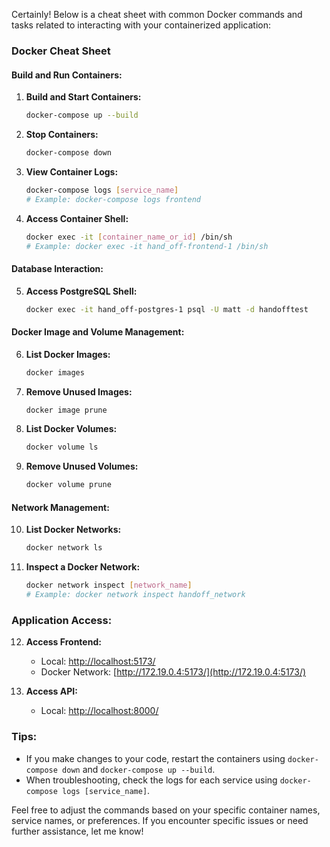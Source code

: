 Certainly! Below is a cheat sheet with common Docker commands and tasks related to interacting with your containerized application:

### Docker Cheat Sheet

#### Build and Run Containers:

1. **Build and Start Containers:**
   ```bash
   docker-compose up --build
   ```

2. **Stop Containers:**
   ```bash
   docker-compose down
   ```

3. **View Container Logs:**
   ```bash
   docker-compose logs [service_name]
   # Example: docker-compose logs frontend
   ```

4. **Access Container Shell:**
   ```bash
   docker exec -it [container_name_or_id] /bin/sh
   # Example: docker exec -it hand_off-frontend-1 /bin/sh
   ```

#### Database Interaction:

5. **Access PostgreSQL Shell:**
   ```bash
   docker exec -it hand_off-postgres-1 psql -U matt -d handofftest
   ```

#### Docker Image and Volume Management:

6. **List Docker Images:**
   ```bash
   docker images
   ```

7. **Remove Unused Images:**
   ```bash
   docker image prune
   ```

8. **List Docker Volumes:**
   ```bash
   docker volume ls
   ```

9. **Remove Unused Volumes:**
   ```bash
   docker volume prune
   ```

#### Network Management:

10. **List Docker Networks:**
    ```bash
    docker network ls
    ```

11. **Inspect a Docker Network:**
    ```bash
    docker network inspect [network_name]
    # Example: docker network inspect handoff_network
    ```

### Application Access:

12. **Access Frontend:**
    - Local: [http://localhost:5173/](http://localhost:5173/)
    - Docker Network: [http://172.19.0.4:5173/](http://172.19.0.4:5173/)

13. **Access API:**
    - Local: [http://localhost:8000/](http://localhost:8000/)

### Tips:

- If you make changes to your code, restart the containers using `docker-compose down` and `docker-compose up --build`.
- When troubleshooting, check the logs for each service using `docker-compose logs [service_name]`.

Feel free to adjust the commands based on your specific container names, service names, or preferences. If you encounter specific issues or need further assistance, let me know!